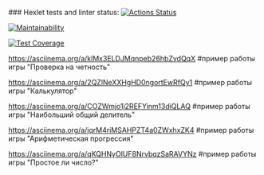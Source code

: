 \### Hexlet tests and linter status:
[![Actions Status](https://github.com/DEGTEVUWU/java-project-61/actions/workflows/hexlet-check.yml/badge.svg)](https://github.com/DEGTEVUWU/java-project-61/actions)

[![Maintainability](https://api.codeclimate.com/v1/badges/b8b63b3985750b7fe6c4/maintainability)](https://codeclimate.com/github/DEGTEVUWU/java-project-61/maintainability)

[![Test Coverage](https://api.codeclimate.com/v1/badges/b8b63b3985750b7fe6c4/test_coverage)](https://codeclimate.com/github/DEGTEVUWU/java-project-61/test_coverage) 

https://asciinema.org/a/klMx3ELDJMqnpeb26hbZvdQqX 
#пример работы игры "Проверка на четность"

https://asciinema.org/a/2QZlNeXXHgHD0ngortEwRfQy1 
#пример работы игры "Калькулятор"

https://asciinema.org/a/COZWmjo1j2REFYinm13diQLAQ
#пример работы игры "Наибольший общий делитель"

https://asciinema.org/a/jqrM4riMSAHPZT4a0ZWxhxZK4
#пример работы игры "Арифметическая прогрессия"

https://asciinema.org/a/qKQHNyOlUF8NrvbqzSaRAVYNz
#пример работы игры "Простое ли число?"
